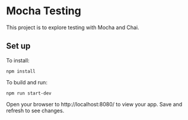 # Mocha Testing

This project is to explore testing with Mocha and Chai.

## Set up

To install:

```
npm install
```

To build and run:

```
npm run start-dev
```

Open your browser to http://localhost:8080/ to view your app. Save and refresh to see changes.
